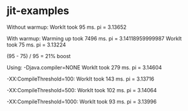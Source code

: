 jit-examples
============

Without warmup:
    WorkIt took 95 ms. pi = 3.13652

With warmup:
    Warming up took 7496 ms. pi = 3.14118959999987
    WorkIt took 75 ms. pi = 3.13224

(95 - 75) / 95 = 21% boost

Using: -Djava.compiler=NONE 
    WorkIt took 279 ms. pi = 3.14604

-XX:CompileThreshold=100:
WorkIt took 143 ms. pi = 3.13716

-XX:CompileThreshold=500:
WorkIt took 102 ms. pi = 3.14064

-XX:CompileThreshold=1000:
WorkIt took 93 ms. pi = 3.13996





